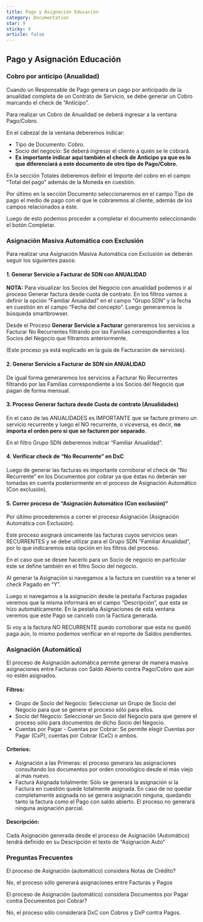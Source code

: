 ```yaml
---
title: Pago y Asignación Educación
category: Documentation
star: 9
sticky: 9
article: false
---
```


## **Pago y Asignación Educación**

### **Cobro por anticipo (Anualidad)**

Cuando un Responsable de Pago genera un pago por anticipado de la anualidad completa de un Contrato de Servicio, se debe generar un Cobro marcando el check de “Anticipo”.

Para realizar un Cobro de Anualidad se deberá ingresar a la ventana Pago/Cobro.

En el cabezal de la ventana deberemos indicar:

* Tipo de Documento: Cobro.
* Socio del negocio: Se deberá ingresar el cliente a quién se le cobrará.
* **Es importante indicar aquí también el check de Anticipo ya que es lo que diferenciará a este documento de otro tipo de Pago/Cobro.**

En la sección Totales deberemos definir el Importe del cobro en el campo “Total del pago” además de la Moneda en cuestión.

Por último en la sección Documento seleccionaremos en el campo Tipo de pago el medio de pago con el que le cobraremos al cliente, además de los campos relacionados a éste.

Luego de esto podemos proceder a completar el documento seleccionando el botón Completar.

### **Asignación Masiva Automática con Exclusión**

Para realizar una Asignación Masiva Automática con Exclusión se deberán seguir los siguientes pasos:

#### **1. Generar Servicio a Facturar de SDN con ANUALIDAD**

**NOTA:** Para visualizar los Socios del Negocio con anualidad podemos ir al proceso Generar factura desde cuota de contrato. En los filtros vamos a definir la opción “Familiar Anualidad” en el campo “Grupo SDN” y la fecha en cuestión en el campo “Fecha del concepto”. Luego generaremos la búsqueda smartbrowser.

Desde el Proceso **Generar Servicio a Facturar** generaremos los servicios a Facturar No Recurrentes filtrando por las Familias correspondientes a los Socios del Negocio que filtramos anteriormente.

(Este proceso ya está explicado en la guía de Facturación de servicios).

#### **2. Generar Servicio a Facturar de SDN sin ANUALIDAD**

De igual forma generaremos los servicios a Facturar No Recurrentes filtrando por las Familias correspondiente a los Socios del Negocio que pagan de forma mensual.

#### **3. Proceso Generar factura desde Cuota de contrato (Anualidades)**

En el caso de las ANUALIDADES es IMPORTANTE que se facture primero un servicio recurrente y luego el NO recurrente, o viceversa, es decir, **no importa el orden pero si que se facturen por separado**.

En el filtro Grupo SDN deberemos indicar “Familiar Anualidad”.

#### **4. Verificar check de “No Recurrente” en DxC**

Luego de generar las facturas es importante corroborar el check de “No Recurrente” en los Documentos por cobrar ya que éstas no deberán ser tomadas en cuenta posteriormente en el proceso de Asignación Automático (Con exclusión).

#### **5. Correr proceso de “Asignación Automático (Con exclusión)”**

Por último procederemos a correr el proceso Asignación (Asignación Automática con Exclusión).

Este proceso asignará únicamente las facturas cuyos servicios sean RECURRENTES y se debe utilizar para el Grupo SDN “Familiar Anualidad”, por lo que indicaremos esta opción en los filtros del proceso.

En el caso que se desee hacerlo para un Socio de negocio en particular este se define también en el filtro Socio del negocio.

Al generar la Asignación si navegamos a la factura en cuestión va a tener el check Pagado en “Y”.

Luego si navegamos a la asignación desde la pestaña Facturas pagadas veremos que la misma informará en el campo “Descripción”, que esta se hizo automáticamente. En la pestaña Asignaciones de esta ventana veremos que este Pago se canceló con la Factura generada.

Si voy a la factura NO RECURRENTE puedo corroborar que esta no quedó paga aún, lo mismo podemos verificar en el reporte de Saldos pendientes.

### **Asignación (Automática)**

El proceso de Asignación automática permite generar de manera masiva asignaciones entre Facturas con Saldo Abierto contra Pago/Cobro que aún no estén asignados.

#### **Filtros:**

* Grupo de Socio del Negocio: Seleccionar un Grupo de Socio del Negocio para que se genere el proceso sólo para ellos.
* Socio del Negocio: Seleccionar un Socio del Negocio para que genere el proceso sólo para documentos de dicho Socio del Negocio.
* Cuentas por Pagar - Cuentas por Cobrar: Se permite elegir Cuentas por Pagar (CxP), cuentas por Cobrar (CxC) o ambos.

#### **Criterios:**

* Asignación a las Primeras: el proceso generara las asignaciones consultando los documentos por orden cronológico desde el más viejo al mas nuevo.
* Factura Asignada totalmente: Sólo se generará la asignación si la Factura en cuestión quede totalmente asignada. En caso de no quedar completamente asignada no se genera asignación ninguna, quedando tanto la factura como el Pago con saldo abierto. El proceso no generará ninguna asignación parcial.

#### **Descripción:**

Cada Asignación generada desde el proceso de Asignación (Automático) tendrá definido en su Descripción el texto de “Asignación Auto”

### **Preguntas Frecuentes**

El proceso de Asignación (automático) considera Notas de Crédito?

No, el proceso sólo generará asignaciones entre Facturas y Pagos

El proceso de Asignación (automático) considera Documentos por Pagar contra Documentos por Cobrar?

No, el proceso sólo considerará DxC con Cobros y DxP contra Pagos.